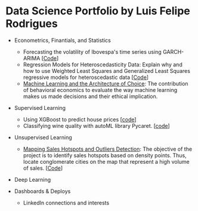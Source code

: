 # Data Science Portfolio by Luis Felipe Rodrigues

<!--ts-->
   * Econometrics, Finantials, and Statistics
     * Forecasting the volatility of Ibovespa's time series using GARCH-ARIMA
     [[Code](https://github.com/luisfelipe-rodri/Data-Science-Portfolio-by-Luis-Felipe-Rodrigues/blob/main/Econometrics%2C%20Finantials%20%26%20Statistics/Finaltial%20Markets/Forecasting%20the%20volatility%20of%20Ibovespa's%20time%20series%20using%20GARCH-ARIMA.ipynb)]
     * Regression Models for Heteroscedasticity Data: Explain why and how to use Weighted Least Squares and Generalized Least Squares regressive models for heteroscedastic data [[Code](https://github.com/luisfelipe-rodri/Data-Science-Portfolio-by-Luis-Felipe-Rodrigues/blob/main/Econometrics%2C%20Finantials%20%26%20Statistics/Econometrics/Regression%20Methods%20for%20Heteroscedasticity%20Data.ipynb)]
     * [Machine Learning and the Architecture of Choice](https://towardsdatascience.com/machine-learning-and-the-architecture-of-choice-2cc69072a45b): The contribution of behavioral economics to evaluate the way machine learning makes us made decisions and their ethical implication.

   * Supervised Learning
     * Using XGBoost to predict house prices [[code](https://github.com/luisfelipe-rodri/Data-Science-Portfolio-by-Luis-Felipe-Rodrigues/blob/main/Supervised%20Learning/Using%20XGBoost%20to%20predict%20house%20prices.ipynb)]
     * Classifying wine quality with autoML library Pycaret. [[code](https://github.com/luisfelipe-rodri/Data-Science-Portfolio-by-Luis-Felipe-Rodrigues/blob/main/Supervised%20Learning/Wine%20quality%20classification%20using%20autoML%20Pycaret.ipynb)]

   * Unsupervised Learning
      * [Mapping Sales Hotspots and Outliers Detection](https://l-f-rodrigues.medium.com/mapping-sales-hotspots-and-outliers-detection-ad34d6e47a68): The objective of the project is to identify sales hotspots based on density points. Thus, locate conglomerate cities on the map that represent a high volume of sales.
[[Code](https://github.com/luisfelipe-rodri/Data-Science-Portifolio-by-Luis-Felipe-Rodrigues/blob/main/Unsupervised%20Learning/E-commerce%20Brazil/E-commerce%20Sales%20Hotspots%20and%20Outliers%20Detection.ipynb)]

   * Deep Learning

   * Dashboards & Deploys
     *  LinkedIn connections and interests
<!--te-->
